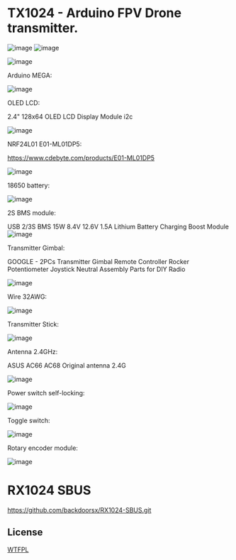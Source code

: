 # TX1024 - Arduino FPV Drone transmitter.

![image](https://github.com/backdoorsx/TX1024/assets/18431164/6dce0ad5-617a-4a83-a9df-e4ba24a00534)
![image](https://github.com/backdoorsx/TX1024/assets/18431164/e6473ee6-2b87-4ede-af18-a9b490d82235)



![image](https://github.com/backdoorsx/TX1024/assets/18431164/72e7e227-87c1-4ba0-8650-bfd708832623)


Arduino MEGA:

![image](https://github.com/backdoorsx/TX1024/assets/18431164/a061dc31-3c70-4f78-8f34-d6222522f8bd)


OLED LCD:

2.4" 128x64 OLED LCD Display Module i2c

![image](https://github.com/backdoorsx/TX1024/assets/18431164/31503b99-5e39-43ec-8421-bef2233e430d)



NRF24L01 E01-ML01DP5:

https://www.cdebyte.com/products/E01-ML01DP5

![image](https://github.com/backdoorsx/TX1024/assets/18431164/2bf1c320-effc-4dc0-8062-66a34d791a1c)


18650 battery:

![image](https://github.com/backdoorsx/TX1024/assets/18431164/b8ad5af5-794b-4bb9-866e-8e612ab3ebba)


2S BMS module:

USB 2/3S BMS 15W 8.4V 12.6V 1.5A Lithium Battery Charging Boost Module
![image](https://github.com/backdoorsx/TX1024/assets/18431164/22d7a5e7-2b64-4bf8-85e6-f3abb73eebe4)


Transmitter Gimbal:

GOOGLE - 2PCs Transmitter Gimbal Remote Controller Rocker Potentiometer Joystick Neutral Assembly Parts for DIY Radio

![image](https://github.com/backdoorsx/TX1024/assets/18431164/cf4d4d8e-0500-409f-b067-b6a3f1f61cc9)


Wire 32AWG:

![image](https://github.com/backdoorsx/TX1024/assets/18431164/6c80ad49-b8c2-4d2b-a00c-9b3c43b73ec5)


Transmitter Stick:

![image](https://github.com/backdoorsx/TX1024/assets/18431164/ee2390f2-6020-45f4-9700-4f82edb3664b)


Antenna 2.4GHz:

ASUS AC66 AC68 Original antenna 2.4G

![image](https://github.com/backdoorsx/TX1024/assets/18431164/6006a8b0-da5f-4f2a-9e79-0926d04772d4)


Power switch self-locking:

![image](https://github.com/backdoorsx/TX1024/assets/18431164/0556189d-f13a-481c-94de-5d562746baf5)


Toggle switch:

![image](https://github.com/backdoorsx/TX1024/assets/18431164/3a0f4b5f-00dd-48d0-8aa9-4384e27d7b07)


Rotary encoder module:

![image](https://github.com/backdoorsx/TX1024/assets/18431164/78ce6b67-55fc-40c5-b712-d32a76a0b5bf)

# RX1024 SBUS
https://github.com/backdoorsx/RX1024-SBUS.git

## License

[WTFPL](http://www.wtfpl.net/)
